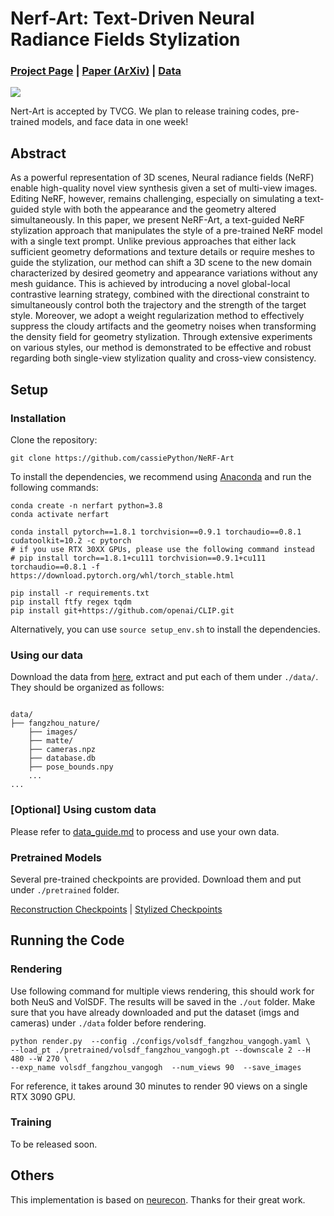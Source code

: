 # Nerf-Art: Text-Driven Neural Radiance Fields Stylization

### [Project Page](https://cassiepython.github.io/nerfart/index.html) | [Paper (ArXiv)](https://arxiv.org/abs/2212.08070) | [Data](https://drive.google.com/drive/folders/12zOhjv4CrUC-z3n4uF-qHNrT7doZcsVA?usp=share_link)

<img src="asset/teaser.png">

Nert-Art is accepted by TVCG. We plan to release training codes, pre-trained models, and face data in one week!

## Abstract
As a powerful representation of 3D scenes, Neural radiance fields (NeRF) enable high-quality novel view synthesis given a set of multi-view images. Editing NeRF, however, remains challenging, especially on simulating a text-guided style with both the appearance and the geometry altered simultaneously. In this paper, we present NeRF-Art, a text-guided NeRF stylization approach that manipulates the style of a pre-trained NeRF model with a single text prompt. Unlike previous approaches that either lack sufficient geometry deformations and texture details or require meshes to guide the stylization, our method can shift a 3D scene to the new domain characterized by desired geometry and appearance variations without any mesh guidance. This is achieved by introducing a novel global-local contrastive learning strategy, combined with the directional constraint to simultaneously control both the trajectory and the strength of the target style. Moreover, we adopt a weight regularization method to effectively suppress the cloudy artifacts and the geometry noises when transforming the density field for geometry stylization. Through extensive experiments on various styles, our method is demonstrated to be effective and robust regarding both single-view stylization quality and cross-view consistency.
## Setup
### Installation
Clone the repository:
```
git clone https://github.com/cassiePython/NeRF-Art
```

To install the dependencies, we recommend using [Anaconda](https://www.anaconda.com/products/individual) and run the following commands:
```
conda create -n nerfart python=3.8
conda activate nerfart

conda install pytorch==1.8.1 torchvision==0.9.1 torchaudio==0.8.1 cudatoolkit=10.2 -c pytorch
# if you use RTX 30XX GPUs, please use the following command instead
# pip install torch==1.8.1+cu111 torchvision==0.9.1+cu111 torchaudio==0.8.1 -f https://download.pytorch.org/whl/torch_stable.html

pip install -r requirements.txt
pip install ftfy regex tqdm
pip install git+https://github.com/openai/CLIP.git
```
Alternatively, you can use `source setup_env.sh` to install the dependencies.


### Using our data
Download the data from [here](https://drive.google.com/drive/folders/12zOhjv4CrUC-z3n4uF-qHNrT7doZcsVA?usp=share_link), extract and put each of them under `./data/`. They should be organized as follows:
```

data/
├── fangzhou_nature/
    ├── images/
    ├── matte/
    ├── cameras.npz
    ├── database.db
    ├── pose_bounds.npy
    ...
...
```

### [Optional] Using custom data
Please refer to [data_guide.md](./data_guide.md) to process and use your own data.
### Pretrained Models
Several pre-trained checkpoints are provided. Download them and put under `./pretrained` folder.  

[Reconstruction Checkpoints](https://drive.google.com/drive/folders/1ikNT0nxA7uMoezIn75bp7VAIz05UYfYJ?usp=sharing) | [Stylized Checkpoints](https://drive.google.com/drive/folders/14uENGC2grnjoyuKZdS-slQtCmOWduz6u?usp=sharing)



## Running the Code

### Rendering
Use following command for multiple views rendering, this should work for both NeuS and VolSDF. The results will be saved in the `./out` folder. Make sure that you have already downloaded and put the dataset (imgs and cameras) under `./data` folder before rendering.

```
python render.py  --config ./configs/volsdf_fangzhou_vangogh.yaml \
--load_pt ./pretrained/volsdf_fangzhou_vangogh.pt --downscale 2 --H 480 --W 270 \
--exp_name volsdf_fangzhou_vangogh  --num_views 90  --save_images 
```
For reference, it takes around 30 minutes to render 90 views on a single RTX 3090 GPU.


### Training
To be released soon.

## Others
This implementation is based on [neurecon](https://github.com/ventusff/neurecon). Thanks for their great work.
